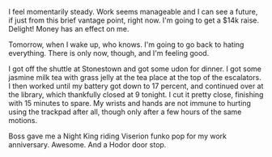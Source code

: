 I feel momentarily steady. Work seems manageable and I can see a future, if just from this brief vantage point, right now. I'm going to get a $14k raise. Delight! Money has an effect on me.

Tomorrow, when I wake up, who knows. I'm going to go back to hating everything. There is only now, though, and I'm feeling good.

I got off the shuttle at Stonestown and got some udon for dinner. I got some jasmine milk tea with grass jelly at the tea place at the top of the escalators. I then worked until my battery got down to 17 percent, and continued over at the library, which thankfully closed at 9 tonight. I cut it pretty close, finishing with 15 minutes to spare. My wrists and hands are not immune to hurting using the trackpad after all, though only after a few hours of the same motions.

Boss gave me a Night King riding Viserion funko pop for my work anniversary. Awesome. And a Hodor door stop.
